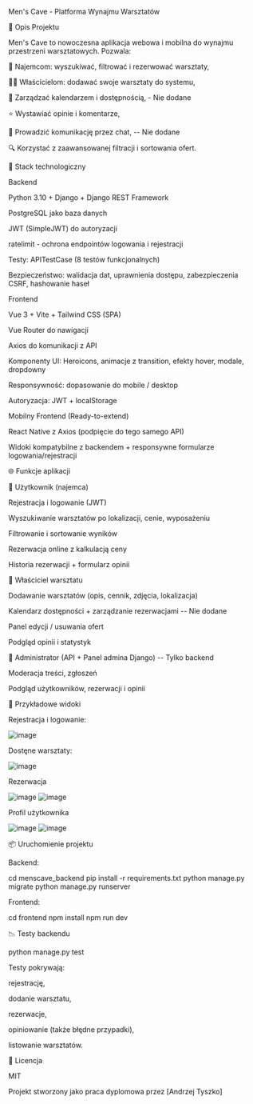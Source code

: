 Men's Cave - Platforma Wynajmu Warsztatów 


📄 Opis Projektu

Men's Cave to nowoczesna aplikacja webowa i mobilna do wynajmu przestrzeni warsztatowych. Pozwala:

🙋 Najemcom: wyszukiwać, filtrować i rezerwować warsztaty,

👨‍💼 Właścicielom: dodawać swoje warsztaty do systemu,

📅 Zarządzać kalendarzem i dostępnością, - Nie dodane

⭐ Wystawiać opinie i komentarze,

📢 Prowadzić komunikację przez chat, -- Nie dodane

🔍 Korzystać z zaawansowanej filtracji i sortowania ofert.

🚀 Stack technologiczny

Backend

Python 3.10 + Django + Django REST Framework

PostgreSQL jako baza danych

JWT (SimpleJWT) do autoryzacji

ratelimit - ochrona endpointów logowania i rejestracji

Testy: APITestCase (8 testów funkcjonalnych)

Bezpieczeństwo: walidacja dat, uprawnienia dostępu, zabezpieczenia CSRF, hashowanie haseł

Frontend

Vue 3 + Vite + Tailwind CSS (SPA)

Vue Router do nawigacji

Axios do komunikacji z API

Komponenty UI: Heroicons, animacje z transition, efekty hover, modale, dropdowny

Responsywność: dopasowanie do mobile / desktop

Autoryzacja: JWT + localStorage

Mobilny Frontend (Ready-to-extend)

React Native z Axios (podpięcie do tego samego API)

Widoki kompatybilne z backendem + responsywne formularze logowania/rejestracji

🌐 Funkcje aplikacji

🔐 Użytkownik (najemca)

Rejestracja i logowanie (JWT)

Wyszukiwanie warsztatów po lokalizacji, cenie, wyposażeniu

Filtrowanie i sortowanie wyników

Rezerwacja online z kalkulacją ceny

Historia rezerwacji + formularz opinii

💼 Właściciel warsztatu

Dodawanie warsztatów (opis, cennik, zdjęcia, lokalizacja)

Kalendarz dostępności + zarządzanie rezerwacjami -- Nie dodane

Panel edycji / usuwania ofert

Podgląd opinii i statystyk

🔧 Administrator (API + Panel admina Django) -- Tylko backend

Moderacja treści, zgłoszeń

Podgląd użytkowników, rezerwacji i opinii


🌟 Przykładowe widoki

Rejestracja i logowanie:

![image](https://github.com/user-attachments/assets/6f11a3a5-fd49-4d1b-8724-bf876c277754)


Dostęne warsztaty:

![image](https://github.com/user-attachments/assets/013b6d36-82f6-4a3c-9d92-316c9103e803)



Rezerwacja

![image](https://github.com/user-attachments/assets/4f84171c-c4f4-4e59-8ad3-d43c50da92ac)
![image](https://github.com/user-attachments/assets/f9f6a7f9-fdb0-4d5b-863e-83509d7a7f6e)

Profil użytkownika

![image](https://github.com/user-attachments/assets/90c8bfc1-3bc3-4ad5-9591-5b4257a53f1f)
![image](https://github.com/user-attachments/assets/c93d73ea-6c00-470f-948e-48a9b0794b96)



📦 Uruchomienie projektu

Backend:

cd menscave_backend
pip install -r requirements.txt
python manage.py migrate
python manage.py runserver

Frontend:

cd frontend
npm install
npm run dev

📉 Testy backendu

python manage.py test

Testy pokrywają:

rejestrację,

dodanie warsztatu,

rezerwacje,

opiniowanie (także błędne przypadki),

listowanie warsztatów.

🚫 Licencja

MIT

Projekt stworzony jako praca dyplomowa przez [Andrzej Tyszko]

